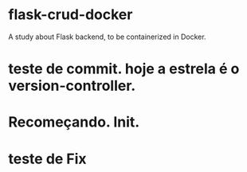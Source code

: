# flask-crud-docker
A study about Flask backend, to be containerized in Docker. 
# teste de commit. hoje a estrela é o version-controller.
# Recomeçando. Init.
# teste de Fix